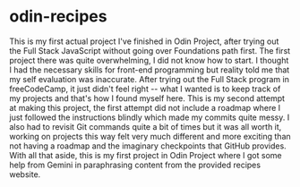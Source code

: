 # odin-recipes

This is my first actual project I've finished in Odin Project, after trying out the Full Stack JavaScript without going over Foundations path first. The first project there was quite overwhelming, I did not know how to start. I thought I had the necessary skills for front-end programming but reality told me that my self evaluation was inaccurate. After trying out the Full Stack program in freeCodeCamp, it just didn't feel right -- what I wanted is to keep track of my projects and that's how I found myself here. This is my second attempt at making this project, the first attempt did not include a roadmap where I just followed the instructions blindly which made my commits quite messy. I also had to revisit Git commands quite a bit of times but it was all worth it, working on projects this way felt very much different and more exciting than not having a roadmap and the imaginary checkpoints that GitHub provides. With all that aside, this is my first project in Odin Project where I got some help from Gemini in paraphrasing content from the provided recipes website.